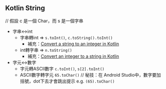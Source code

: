 ## Kotlin String
// 假設 c 是一個 Char，而 s 是一個字串
* 字串<->int
    * 字串轉int => `s.toInt()`, `c.toString().toInt()`
		* 補充：[Convert a string to an integer in Kotlin](https://www.techiedelight.com/convert-string-to-integer-kotlin/)
    * int轉字串 => `n.toString()`
		* 補充：[Convert an integer to a string in Kotlin](https://www.techiedelight.com/convert-integer-to-string-kotlin/)
* 字元<->數字
    * 字元轉ASCII數字 `c.toInt()`, `s[2].toInt()`
    * ASCII數字轉字元 `65.toChar()`  // 秘技：在 Android Studio中，數字要加括號，dot下去才會跳出提示 e.g. `(65).toChar()`